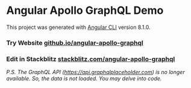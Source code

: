 # Angular Apollo GraphQL Demo

This project was generated with [Angular CLI](https://github.com/angular/angular-cli) version 8.1.0.

### Try Website [github.io/angular-apollo-graphql](https://harbirchahal.github.io/angular-apollo-graphql-demo/)

### Edit in Stackblitz [stackblitz.com/angular-apollo-graphql](https://stackblitz.com/edit/angular-apollo-graphql-demo)

_P.S. The GraphQL API (https://api.graphqlplaceholder.com) is no longer available. So, the data is not loaded. You may delve into code._
